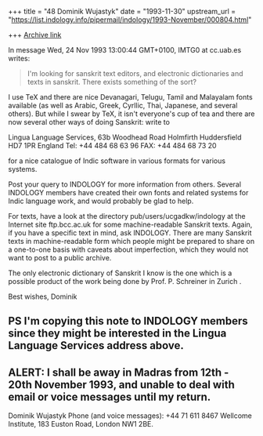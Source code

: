 +++
title = "48 Dominik Wujastyk"
date = "1993-11-30"
upstream_url = "https://list.indology.info/pipermail/indology/1993-November/000804.html"

+++
[Archive link](https://list.indology.info/pipermail/indology/1993-November/000804.html)

In message Wed, 24 Nov 1993 13:00:44 GMT+0100, IMTG0 at cc.uab.es  writes:

> I'm looking for sanskrit text editors, and electronic dictionaries
> and texts in sanskrit. There exists something of the sort?

I use TeX and there are nice Devanagari, Telugu, Tamil and Malayalam fonts
available (as well as Arabic, Greek, Cyrllic, Thai, Japanese, and several
others).  But while I swear by TeX, it isn't everyone's cup of tea and
there are now several other ways of doing Sanskrit: write to

  Lingua Language Services,
  63b Woodhead Road
  Holmfirth
  Huddersfield HD7 1PR
  England
  Tel: +44 484 68 63 96
  FAX: +44 484 68 73 20

for a nice catalogue of Indic software in various formats for various
systems.

Post your query to INDOLOGY for more information from others.  Several
INDOLOGY members have created their own fonts and related systems for Indic
language work, and would probably be glad to help.

For texts, have a look at the directory pub/users/ucgadkw/indology at the
Internet site ftp.bcc.ac.uk for some machine-readable Sanskrit texts.
Again, if you have a specific text in mind, ask INDOLOGY.  There are many
Sanskrit texts in machine-readable form which people might be prepared to
share on a one-to-one basis with caveats about imperfection, which they
would not want to post to a public archive.

The only electronic dictionary of Sanskrit I know is the one which is a
possible product of the work being done by Prof. P. Schreiner in Zurich
<pesch at indoger.unizh.ch>.

Best wishes,
Dominik

PS I'm copying this note to INDOLOGY members since they might be interested
in the Lingua Language Services address above.
--
ALERT:  I shall be away in Madras from 12th - 20th November 1993,
and unable to deal with email or voice messages until my return.
--
Dominik Wujastyk           Phone (and voice messages): +44 71 611 8467
Wellcome Institute, 183 Euston Road, London NW1 2BE.





